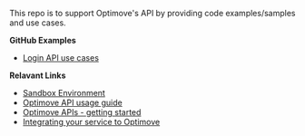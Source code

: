 This repo is to support Optimove's API by providing code examples/samples and use cases.

**GitHub Examples**
 - [Login API use cases](https://github.com/optimoveproductintegration/Optimove-APIs/tree/master/Login-API)

**Relavant Links**
 - [Sandbox Environment](https://github.com/optimove-tech/Optimove-APIs/tree/master/Sandbox)
 - [Optimove API usage guide](https://docs.optimove.com/api-usage-guide/#General_Information)
 - [Optimove APIs - getting started](https://docs.optimove.com/getting-started-optimove-api/)
 - [Integrating your service to Optimove](https://docs.optimove.com/integrate-your-service-with-optimove/)
